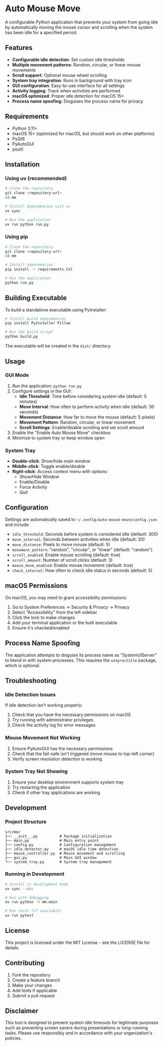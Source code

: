 # Auto Mouse Move

A configurable Python application that prevents your system from going idle by automatically moving the mouse cursor and scrolling when the system has been idle for a specified period.

## Features

- **Configurable idle detection**: Set custom idle thresholds
- **Multiple movement patterns**: Random, circular, or linear mouse movements
- **Scroll support**: Optional mouse wheel scrolling
- **System tray integration**: Runs in background with tray icon
- **GUI configuration**: Easy-to-use interface for all settings
- **Activity logging**: Track when activities are performed
- **macOS optimized**: Proper idle detection for macOS 15+
- **Process name spoofing**: Disguises the process name for privacy

## Requirements

- Python 3.11+
- macOS 15+ (optimized for macOS, but should work on other platforms)
- PyQt6
- PyAutoGUI
- psutil

## Installation

### Using uv (recommended)

```bash
# Clone the repository
git clone <repository-url>
cd mm

# Install dependencies with uv
uv sync

# Run the application
uv run python run.py
```

### Using pip

```bash
# Clone the repository
git clone <repository-url>
cd mm

# Install dependencies
pip install -r requirements.txt

# Run the application
python run.py
```

## Building Executable

To build a standalone executable using PyInstaller:

```bash
# Install build dependencies
pip install PyInstaller Pillow

# Run the build script
python build.py
```

The executable will be created in the `dist/` directory.

## Usage

### GUI Mode

1. Run the application: `python run.py`
2. Configure settings in the GUI:
   - **Idle Threshold**: Time before considering system idle (default: 5 minutes)
   - **Move Interval**: How often to perform activity when idle (default: 30 seconds)
   - **Movement Distance**: How far to move the mouse (default: 5 pixels)
   - **Movement Pattern**: Random, circular, or linear movement
   - **Scroll Settings**: Enable/disable scrolling and set scroll amount
3. Enable the "Enable Auto Mouse Move" checkbox
4. Minimize to system tray or keep window open

### System Tray

- **Double-click**: Show/hide main window
- **Middle-click**: Toggle enable/disable
- **Right-click**: Access context menu with options:
  - Show/Hide Window
  - Enable/Disable
  - Force Activity
  - Quit

## Configuration

Settings are automatically saved to `~/.config/auto-mouse-move/config.json` and include:

- `idle_threshold`: Seconds before system is considered idle (default: 300)
- `move_interval`: Seconds between activities when idle (default: 30)
- `move_distance`: Pixels to move mouse (default: 5)
- `movement_pattern`: "random", "circular", or "linear" (default: "random")
- `scroll_enabled`: Enable mouse scrolling (default: true)
- `scroll_amount`: Number of scroll clicks (default: 3)
- `mouse_move_enabled`: Enable mouse movement (default: true)
- `check_interval`: How often to check idle status in seconds (default: 5)

## macOS Permissions

On macOS, you may need to grant accessibility permissions:

1. Go to System Preferences → Security & Privacy → Privacy
2. Select "Accessibility" from the left sidebar
3. Click the lock to make changes
4. Add your terminal application or the built executable
5. Ensure it's checked/enabled

## Process Name Spoofing

The application attempts to disguise its process name as "SystemUIServer" to blend in with system processes. This requires the `setproctitle` package, which is optional.

## Troubleshooting

### Idle Detection Issues

If idle detection isn't working properly:
1. Check that you have the necessary permissions on macOS
2. Try running with administrator privileges
3. Check the activity log for error messages

### Mouse Movement Not Working

1. Ensure PyAutoGUI has the necessary permissions
2. Check that the fail-safe isn't triggered (move mouse to top-left corner)
3. Verify screen resolution detection is working

### System Tray Not Showing

1. Ensure your desktop environment supports system tray
2. Try restarting the application
3. Check if other tray applications are working

## Development

### Project Structure

```
src/mm/
├── __init__.py          # Package initialization
├── main.py              # Main entry point
├── config.py            # Configuration management
├── idle_detector.py     # macOS idle time detection
├── mouse_controller.py  # Mouse movement and scrolling
├── gui.py               # Main GUI window
└── system_tray.py       # System tray management
```

### Running in Development

```bash
# Install in development mode
uv sync --dev

# Run with debugging
uv run python -m mm.main

# Run tests (if available)
uv run pytest
```

## License

This project is licensed under the MIT License - see the LICENSE file for details.

## Contributing

1. Fork the repository
2. Create a feature branch
3. Make your changes
4. Add tests if applicable
5. Submit a pull request

## Disclaimer

This tool is designed to prevent system idle timeouts for legitimate purposes such as preventing screen savers during presentations or long-running tasks. Please use responsibly and in accordance with your organization's policies.